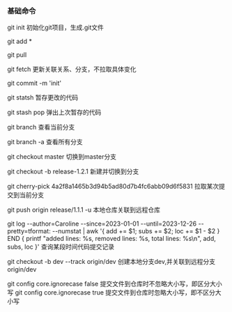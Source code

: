 ### 基础命令

git init  初始化git项目，生成.git文件

git add *

git pull 

git fetch 更新关联关系、分支，不拉取具体变化

git commit -m 'init'

git statsh 暂存更改的代码

git stash pop 弹出上次暂存的代码

git branch 查看当前分支

git branch -a 查看所有分支

git checkout master 切换到master分支

git checkout -b release-1.2.1 新建并切换到分支

git cherry-pick 4a2f8a1465b3d94b5ad80d7b4fc6abb09d6f5831 拉取某次提交到当前分支

git push origin release/1.1.1 -u  本地仓库关联到远程仓库

git log --author=Caroline --since=2023-01-01 --until=2023-12-26 --pretty=tformat: --numstat | awk '{ add += $1; subs += $2; loc += $1 - $2 } END { printf "added lines: %s, removed lines: %s, total lines: %s\n", add, subs, loc }'
查询某段时间代码提交记录

git checkout -b dev --track origin/dev 创建本地分支dev,并关联到远程分支origin/dev

git  config core.ignorecase false  提交文件到仓库时不忽略大小写，即区分大小写
git  config core.ignorecase true  提交文件到仓库时忽略大小写，即不区分大小写
